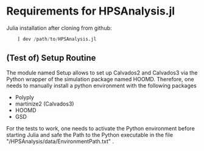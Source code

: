 # Requirements for HPSAnalysis.jl

Julia installation after cloning from github:
```julia
    ] dev /path/to/HPSAnalysis.jl  
```

## (Test of) Setup Routine

The module named Setup allows to set up Calvados2 and Calvados3 via the Python wrapper of the simulation package named HOOMD. Therefore, one needs to manually install a python environment with the following packages

* Polyply
* martinize2 (Calvados3)
* HOOMD
* GSD

For the tests to work, one needs to activate the Python environment before starting Julia and safe the Path to the Python executable in the file "/HPSAnalysis/data/EnvironmentPath.txt" . 